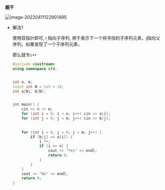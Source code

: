 **题干**

![image-20220411122901495](https://cdn.jsdelivr.net/gh/liver0377/images@main/img/image-20220411122901495.png)



- 解法1

  使用双指针即可, i 指向子序列, 用于表示下一个待寻找的子序列元素，j指向父序列，如果发现了一个子序列元素，

  那么就令`i++`

  ```cpp
  #include <iostream>
  using namespace std;
  
  
  int n, m;
  const int N = 1e5 + 10;
  int a[N], b[N];
  
  
  int main() {
      cin >> n >> m;
      for (int i = 0; i < n; i++) cin >> a[i];
      for (int j = 0; j < m; j++) cin >> b[j];
      
      
      for (int i = 0, j = 0; j < m; j++) {
          if (b[j] == a[i]) {
              i ++;
              if (i == n) {
                  cout << "Yes" << endl;
                  return 0;
              }
          }
      }
      cout << "No" << endl;
      return 0;
  }
  ```

  